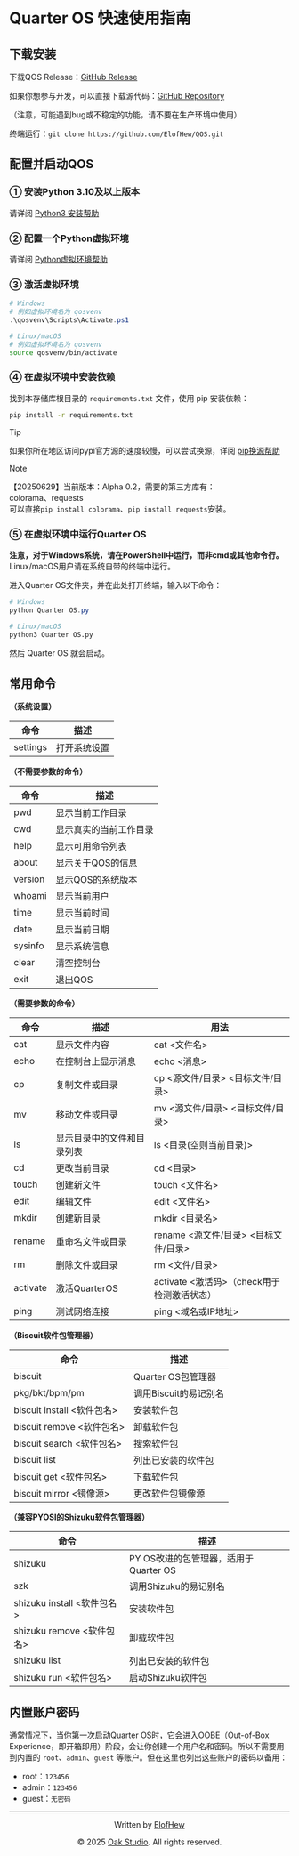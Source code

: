 # Quarter OS 快速使用指南

## 下载安装

下载QOS Release：[GitHub Release](https://github.com/ElofHew/QOS/releases)

如果你想参与开发，可以直接下载源代码：[GitHub Repository](https://github.com/ElofHew/QOS)

 （注意，可能遇到bug或不稳定的功能，请不要在生产环境中使用）

终端运行：`git clone https://github.com/ElofHew/QOS.git`

## 配置并启动QOS

### ① 安装Python 3.10及以上版本

请详阅 [Python3 安装帮助](../HelpDocs/Install_Python3.md)

### ② 配置一个Python虚拟环境

请详阅 [Python虚拟环境帮助](../HelpDocs/Set_PythonVenv.md)

### ③ 激活虚拟环境

``` powershell
# Windows
# 例如虚拟环境名为 qosvenv
.\qosvenv\Scripts\Activate.ps1
```

``` bash
# Linux/macOS
# 例如虚拟环境名为 qosvenv
source qosvenv/bin/activate
```

### ④ 在虚拟环境中安装依赖

找到本存储库根目录的 `requirements.txt` 文件，使用 pip 安装依赖：

``` bash
pip install -r requirements.txt
```

> [!TIP]
> 如果你所在地区访问pypi官方源的速度较慢，可以尝试换源，详阅 [pip换源帮助](../HelpDocs/Change_pip_Mirror.md)

> [!NOTE]
> 【20250629】当前版本：Alpha 0.2，需要的第三方库有：<br>
> colorama、requests<br>
> 可以直接`pip install colorama`、`pip install requests`安装。

### ⑤ 在虚拟环境中运行Quarter OS

**注意，对于Windows系统，请在PowerShell中运行，而非cmd或其他命令行。** Linux/macOS用户请在系统自带的终端中运行。

进入Quarter OS文件夹，并在此处打开终端，输入以下命令：

``` powershell
# Windows
python Quarter OS.py
```

``` bash
# Linux/macOS
python3 Quarter OS.py
```

然后 Quarter OS 就会启动。

## 常用命令

**（系统设置）**

| 命令 | 描述 |
|------|------|
| settings | 打开系统设置 |

**（不需要参数的命令）**

| 命令 | 描述 |
|------|------|
| pwd  | 显示当前工作目录 |
| cwd  | 显示真实的当前工作目录 |
| help | 显示可用命令列表 |
| about | 显示关于QOS的信息 |
| version | 显示QOS的系统版本 |
| whoami  | 显示当前用户 |
| time  | 显示当前时间 |
| date  | 显示当前日期 |
| sysinfo | 显示系统信息 |
| clear | 清空控制台 |
| exit  | 退出QOS |

**（需要参数的命令）**

| 命令 | 描述 | 用法 |
|------|------|------|
| cat  | 显示文件内容 | cat <文件名> |
| echo | 在控制台上显示消息 | echo <消息> |
| cp   | 复制文件或目录 | cp <源文件/目录> <目标文件/目录> |
| mv   | 移动文件或目录 | mv <源文件/目录> <目标文件/目录> |
| ls   | 显示目录中的文件和目录列表 | ls <目录(空则当前目录)> |
| cd   | 更改当前目录 | cd <目录> |
| touch| 创建新文件 | touch <文件名> |
| edit | 编辑文件 | edit <文件名> |
| mkdir| 创建新目录 | mkdir <目录名> |
| rename | 重命名文件或目录 | rename <源文件/目录> <目标文件/目录> |
| rm   | 删除文件或目录 | rm <文件/目录> |
| activate | 激活QuarterOS | activate <激活码>（check用于检测激活状态） |
| ping | 测试网络连接 | ping <域名或IP地址> |

**（Biscuit软件包管理器）**

| 命令 | 描述 |
|------|------|
| biscuit | Quarter OS包管理器 |
| pkg/bkt/bpm/pm | 调用Biscuit的易记别名 |
| biscuit install <软件包名> | 安装软件包 |
| biscuit remove <软件包名> | 卸载软件包 |
| biscuit search <软件包名> | 搜索软件包 |
| biscuit list | 列出已安装的软件包 |
| biscuit get <软件包名> | 下载软件包 |
| biscuit mirror <镜像源> | 更改软件包镜像源 |

**（兼容PYOSI的Shizuku软件包管理器）**

| 命令 | 描述 |
|------|------|
| shizuku | PY OS改进的包管理器，适用于Quarter OS |
| szk     | 调用Shizuku的易记别名 |
| shizuku install <软件包名> | 安装软件包 |
| shizuku remove <软件包名> | 卸载软件包 |
| shizuku list | 列出已安装的软件包 |
| shizuku run <软件包名> | 启动Shizuku软件包 |

## 内置账户密码

通常情况下，当你第一次启动Quarter OS时，它会进入OOBE（Out-of-Box Experience，即开箱即用）阶段，会让你创建一个用户名和密码。所以不需要用到内置的 `root`、`admin`、`guest` 等账户。但在这里也列出这些账户的密码以备用：

- root：`123456`
- admin：`123456`
- guest：`无密码`

------

<div align="center">

Written by [ElofHew](https://github.com/ElofHew)

&copy; 2025 [Oak Studio](https://os.drevan.xyz/). All rights reserved.

</div>